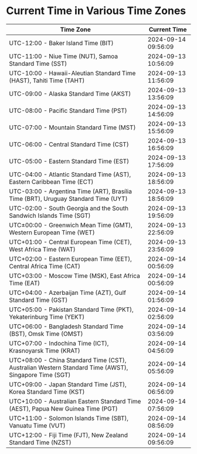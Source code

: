 # Current Time in Various Time Zones

| Time Zone | Current Time |
|-----------|--------------|
| UTC-12:00 - Baker Island Time (BIT) | 2024-09-14 09:56:09 |
| UTC-11:00 - Niue Time (NUT), Samoa Standard Time (SST) | 2024-09-13 10:56:09 |
| UTC-10:00 - Hawaii-Aleutian Standard Time (HAST), Tahiti Time (TAHT) | 2024-09-13 11:56:09 |
| UTC-09:00 - Alaska Standard Time (AKST) | 2024-09-13 13:56:09 |
| UTC-08:00 - Pacific Standard Time (PST) | 2024-09-13 14:56:09 |
| UTC-07:00 - Mountain Standard Time (MST) | 2024-09-13 15:56:09 |
| UTC-06:00 - Central Standard Time (CST) | 2024-09-13 16:56:09 |
| UTC-05:00 - Eastern Standard Time (EST) | 2024-09-13 17:56:09 |
| UTC-04:00 - Atlantic Standard Time (AST), Eastern Caribbean Time (ECT) | 2024-09-13 18:56:09 |
| UTC-03:00 - Argentina Time (ART), Brasília Time (BRT), Uruguay Standard Time (UYT) | 2024-09-13 18:56:09 |
| UTC-02:00 - South Georgia and the South Sandwich Islands Time (SGT) | 2024-09-13 19:56:09 |
| UTC±00:00 - Greenwich Mean Time (GMT), Western European Time (WET) | 2024-09-13 22:56:09 |
| UTC+01:00 - Central European Time (CET), West Africa Time (WAT) | 2024-09-13 23:56:09 |
| UTC+02:00 - Eastern European Time (EET), Central Africa Time (CAT) | 2024-09-14 00:56:09 |
| UTC+03:00 - Moscow Time (MSK), East Africa Time (EAT) | 2024-09-14 00:56:09 |
| UTC+04:00 - Azerbaijan Time (AZT), Gulf Standard Time (GST) | 2024-09-14 01:56:09 |
| UTC+05:00 - Pakistan Standard Time (PKT), Yekaterinburg Time (YEKT) | 2024-09-14 02:56:09 |
| UTC+06:00 - Bangladesh Standard Time (BST), Omsk Time (OMST) | 2024-09-14 03:56:09 |
| UTC+07:00 - Indochina Time (ICT), Krasnoyarsk Time (KRAT) | 2024-09-14 04:56:09 |
| UTC+08:00 - China Standard Time (CST), Australian Western Standard Time (AWST), Singapore Time (SGT) | 2024-09-14 05:56:09 |
| UTC+09:00 - Japan Standard Time (JST), Korea Standard Time (KST) | 2024-09-14 06:56:09 |
| UTC+10:00 - Australian Eastern Standard Time (AEST), Papua New Guinea Time (PGT) | 2024-09-14 07:56:09 |
| UTC+11:00 - Solomon Islands Time (SBT), Vanuatu Time (VUT) | 2024-09-14 08:56:09 |
| UTC+12:00 - Fiji Time (FJT), New Zealand Standard Time (NZST) | 2024-09-14 09:56:09 |
